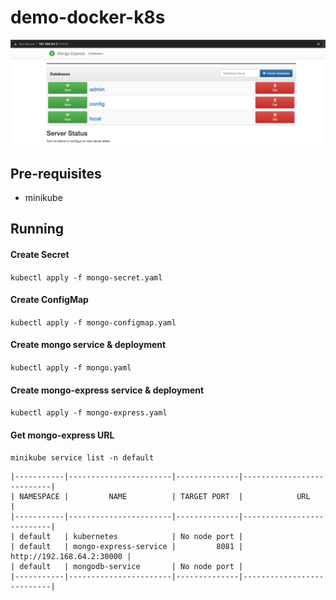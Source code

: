# demo-docker-k8s
![img.png](mongo-express.png)

## Pre-requisites
* minikube

## Running

#### Create Secret
`kubectl apply -f mongo-secret.yaml`

#### Create ConfigMap
`kubectl apply -f mongo-configmap.yaml`

#### Create mongo service & deployment
`kubectl apply -f mongo.yaml`

#### Create mongo-express service & deployment
`kubectl apply -f mongo-express.yaml`

#### Get mongo-express URL
`minikube service list -n default`
```
|-----------|-----------------------|--------------|---------------------------|
| NAMESPACE |         NAME          | TARGET PORT  |            URL            |
|-----------|-----------------------|--------------|---------------------------|
| default   | kubernetes            | No node port |
| default   | mongo-express-service |         8081 | http://192.168.64.2:30000 |
| default   | mongodb-service       | No node port |
|-----------|-----------------------|--------------|---------------------------|
```